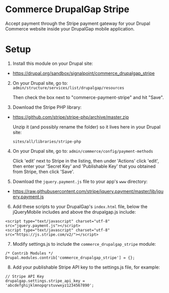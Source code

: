 Commerce DrupalGap Stripe
=========================

Accept payment through the Stripe payment gateway for your Drupal Commerce
website inside your DrupalGap mobile application.

Setup
=====

1. Install this module on your Drupal site:

- https://drupal.org/sandbox/signalpoint/commerce_drupalgap_stripe

2. On your Drupal site, go to: `admin/structure/services/list/drupalgap/resources`
   
   Then check the box next to "commerce-payment-stripe" and hit "Save".

3. Download the Stripe PHP library:

- https://github.com/stripe/stripe-php/archive/master.zip
   
   Unzip it (and possibly rename the folder) so it lives here in your Drupal site:
   
      sites/all/libraries/stripe-php

4. On your Drupal site, go to: `admin/commerce/config/payment-methods`
   
   Click 'edit' next to Stripe in the listing, then under 'Actions' click
   'edit', then enter your 'Secret Key' and 'Publishable Key' that you obtained
   from Stripe, then click 'Save'.

5. Download the `jquery.payment.js` file to your app's `www` directory:

- https://raw.githubusercontent.com/stripe/jquery.payment/master/lib/jquery.payment.js

6. Add these scripts to your DrupalGap's `index.html` file, below the jQueryMobile includes and above the drupalgap.js include:

```
<script type="text/javascript" charset="utf-8" src="jquery.payment.js"></script>
<script type="text/javascript" charset="utf-8" src="https://js.stripe.com/v2/"></script>
```

7. Modify settings.js to include the `commerce_drupalgap_stripe` module:

```
/* Contrib Modules */
Drupal.modules.contrib['commerce_drupalgap_stripe'] = {};
```

8. Add your publishable Stripe API key to the settings.js file, for example:

```
// Stripe API Key
drupalgap.settings.stripe_api_key = 'abcdefghijklmnopqrstuvwxyz1234567890';
```
